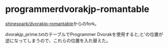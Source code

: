 # programmerdvorakjp-romantable

[shinespark/dvorakjp-romantable](:https://github.com/shinespark/dvorakjp-romantable)からのfork。

dvorakjp_prime.txtのテーブルでProgrammer Dvorakを使用すると;と'の位置が逆になってしまうので、これらの位置を入れ替えた。


